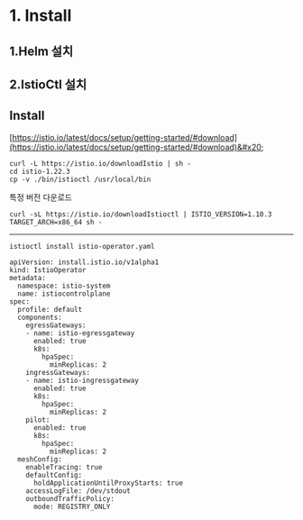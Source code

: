 # 1. Install

## 1.Helm 설치



## 2.IstioCtl 설치

## Install&#x20;

[https://istio.io/latest/docs/setup/getting-started/#download](https://istio.io/latest/docs/setup/getting-started/#download)&#x20;

```
curl -L https://istio.io/downloadIstio | sh -
cd istio-1.22.3
cp -v ./bin/istioctl /usr/local/bin
```

특정 버전 다운로드

```
curl -sL https://istio.io/downloadIstioctl | ISTIO_VERSION=1.10.3 TARGET_ARCH=x86_64 sh -
```

***

```
istioctl install istio-operator.yaml
```

```
apiVersion: install.istio.io/v1alpha1
kind: IstioOperator
metadata:
  namespace: istio-system
  name: istiocontrolplane
spec:
  profile: default
  components:
    egressGateways:
    - name: istio-egressgateway
      enabled: true
      k8s:
        hpaSpec:
          minReplicas: 2
    ingressGateways:
    - name: istio-ingressgateway
      enabled: true
      k8s:
        hpaSpec:
          minReplicas: 2
    pilot:
      enabled: true
      k8s:
        hpaSpec:
          minReplicas: 2
  meshConfig:
    enableTracing: true
    defaultConfig:
      holdApplicationUntilProxyStarts: true
    accessLogFile: /dev/stdout
    outboundTrafficPolicy:
      mode: REGISTRY_ONLY
```



